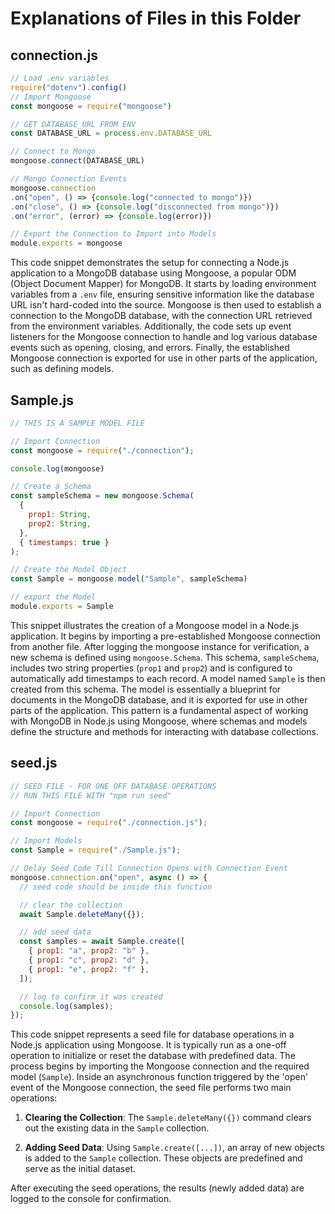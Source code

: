 # Explanations of Files in this Folder

## connection.js

```js
// Load .env variables
require("dotenv").config()
// Import Mongoose
const mongoose = require("mongoose")

// GET DATABASE_URL FROM ENV
const DATABASE_URL = process.env.DATABASE_URL

// Connect to Mongo
mongoose.connect(DATABASE_URL)

// Mongo Connection Events
mongoose.connection
.on("open", () => {console.log("connected to mongo")})
.on("close", () => {console.log("disconnected from mongo")})
.on("error", (error) => {console.log(error)})

// Export the Connection to Import into Models
module.exports = mongoose
```

This code snippet demonstrates the setup for connecting a Node.js application to a MongoDB database using Mongoose, a popular ODM (Object Document Mapper) for MongoDB. It starts by loading environment variables from a `.env` file, ensuring sensitive information like the database URL isn't hard-coded into the source. Mongoose is then used to establish a connection to the MongoDB database, with the connection URL retrieved from the environment variables. Additionally, the code sets up event listeners for the Mongoose connection to handle and log various database events such as opening, closing, and errors. Finally, the established Mongoose connection is exported for use in other parts of the application, such as defining models.

## Sample.js

```js
// THIS IS A SAMPLE MODEL FILE

// Import Connection
const mongoose = require("./connection");

console.log(mongoose)

// Create a Schema
const sampleSchema = new mongoose.Schema(
  {
    prop1: String,
    prop2: String,
  },
  { timestamps: true }
);

// Create the Model Object
const Sample = mongoose.model("Sample", sampleSchema)

// export the Model
module.exports = Sample
```

This snippet illustrates the creation of a Mongoose model in a Node.js application. It begins by importing a pre-established Mongoose connection from another file. After logging the mongoose instance for verification, a new schema is defined using `mongoose.Schema`. This schema, `sampleSchema`, includes two string properties (`prop1` and `prop2`) and is configured to automatically add timestamps to each record. A model named `Sample` is then created from this schema. The model is essentially a blueprint for documents in the MongoDB database, and it is exported for use in other parts of the application. This pattern is a fundamental aspect of working with MongoDB in Node.js using Mongoose, where schemas and models define the structure and methods for interacting with database collections.

## seed.js

```js
// SEED FILE - FOR ONE OFF DATABASE OPERATIONS
// RUN THIS FILE WITH "npm run seed"

// Import Connection
const mongoose = require("./connection.js");

// Import Models
const Sample = require("./Sample.js");

// Delay Seed Code Till Connection Opens with Connection Event
mongoose.connection.on("open", async () => {
  // seed code should be inside this function

  // clear the collection
  await Sample.deleteMany({});

  // add seed data
  const samples = await Sample.create([
    { prop1: "a", prop2: "b" },
    { prop1: "c", prop2: "d" },
    { prop1: "e", prop2: "f" },
  ]);

  // log to confirm it was created
  console.log(samples);
});
```

This code snippet represents a seed file for database operations in a Node.js application using Mongoose. It is typically run as a one-off operation to initialize or reset the database with predefined data. The process begins by importing the Mongoose connection and the required model (`Sample`). Inside an asynchronous function triggered by the 'open' event of the Mongoose connection, the seed file performs two main operations: 

1. **Clearing the Collection**: The `Sample.deleteMany({})` command clears out the existing data in the `Sample` collection.

2. **Adding Seed Data**: Using `Sample.create([...])`, an array of new objects is added to the `Sample` collection. These objects are predefined and serve as the initial dataset.

After executing the seed operations, the results (newly added data) are logged to the console for confirmation.